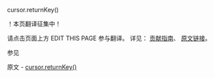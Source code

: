  cursor.returnKey()

 ！本页翻译征集中！

请点击页面上方 EDIT THIS PAGE 参与翻译。
详见：
[贡献指南]( https://github.com/whaleal/MongoDB-Manual-zh/blob/master/CONTRIBUTING.md )、
[原文链接](  https://docs.mongodb.com/manual/reference/method/cursor.returnKey/  )。

 参见

原文 - [cursor.returnKey()]( https://docs.mongodb.com/manual/reference/method/cursor.returnKey/ )

